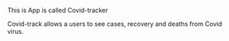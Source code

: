 This is App is called Covid-tracker

Covid-track allows a users to see cases, recovery and deaths from Covid virus.
